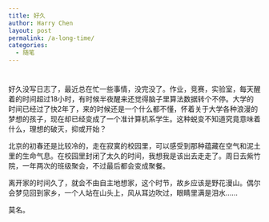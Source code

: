 ```yaml
---
title: 好久
author: Harry Chen
layout: post
permalink: /a-long-time/
categories:
  - 随笔
---
```

# 

好久没写日志了，最近总在忙一些事情，没完没了。作业，竞赛，实验室，每天醒着的时间超过18小时，有时候半夜醒来还觉得脑子里算法数据转个不停。大学的时间已经过了快2年了，来的时候还是一个什么都不懂，怀着关于大学各种浪漫的梦想的孩子，现在却已经变成了一个准计算机系学生。这种蜕变不知道究竟意味着什么，理想的破灭，抑或开始？

北京的初春还是比较冷的，走在寂寞的校园里，可以感受到那种蕴藏在空气和泥土里的生命气息。在校园里封闭了太久的时间，我想我是该出去走走了。周日去紫竹院，一年两次的班级聚会，不过最后都会变成聚餐。

离开家的时间久了，就会不由自主地想家，这个时节，故乡应该是野花漫山。偶尔会梦见回到家乡，一个人站在山头上，风从耳边吹过，眼睛里满是泪水……

莫名。
